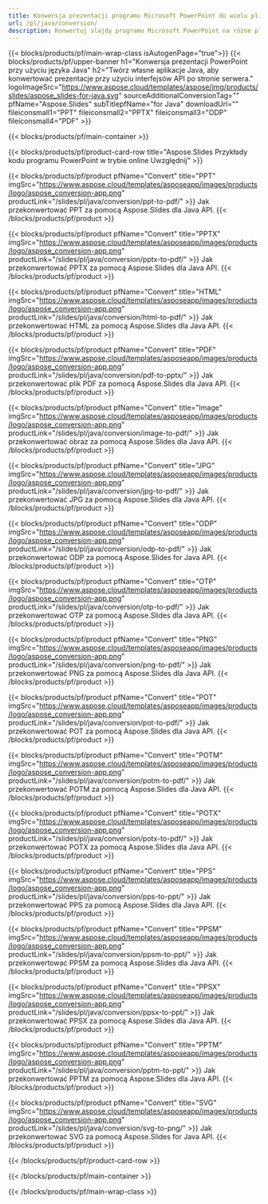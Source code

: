 ```yaml
---
title: Konwersja prezentacji programu Microsoft PowerPoint do wielu plików przy użyciu języka Java
url: /pl/java/conversion/
description: Konwertuj slajdy programu Microsoft PowerPoint na różne pliki, w tym formaty HTML, PDF i graficzne w aplikacjach opartych na języku Java.
---
```


{{< blocks/products/pf/main-wrap-class isAutogenPage="true">}}
{{< blocks/products/pf/upper-banner h1="Konwersja prezentacji PowerPoint przy użyciu języka Java" h2="Twórz własne aplikacje Java, aby konwertować prezentacje przy użyciu interfejsów API po stronie serwera." logoImageSrc="https://www.aspose.cloud/templates/aspose/img/products/slides/aspose_slides-for-java.svg" sourceAdditionalConversionTag="" pfName="Aspose.Slides" subTitlepfName="for Java" downloadUrl="" fileiconsmall1="PPT" fileiconsmall2="PPTX" fileiconsmall3="ODP" fileiconsmall4="PDF" >}}

{{< blocks/products/pf/main-container >}}

{{< blocks/products/pf/product-card-row title="Aspose.Slides Przykłady kodu programu PowerPoint w trybie online Uwzględnij" >}}

{{< blocks/products/pf/product pfName="Convert" title="PPT" imgSrc="https://www.aspose.cloud/templates/asposeapp/images/products/logo/aspose_conversion-app.png" productLink="/slides/pl/java/conversion/ppt-to-pdf/" >}}
Jak przekonwertować PPT za pomocą Aspose.Slides dla Java API.
{{< /blocks/products/pf/product >}}

{{< blocks/products/pf/product pfName="Convert" title="PPTX" imgSrc="https://www.aspose.cloud/templates/asposeapp/images/products/logo/aspose_conversion-app.png" productLink="/slides/pl/java/conversion/pptx-to-pdf/" >}}
Jak przekonwertować PPTX za pomocą Aspose.Slides dla Java API.
{{< /blocks/products/pf/product >}}

{{< blocks/products/pf/product pfName="Convert" title="HTML" imgSrc="https://www.aspose.cloud/templates/asposeapp/images/products/logo/aspose_conversion-app.png" productLink="/slides/pl/java/conversion/html-to-pdf/" >}}
Jak przekonwertować HTML za pomocą Aspose.Slides dla Java API.
{{< /blocks/products/pf/product >}}

{{< blocks/products/pf/product pfName="Convert" title="PDF" imgSrc="https://www.aspose.cloud/templates/asposeapp/images/products/logo/aspose_conversion-app.png" productLink="/slides/pl/java/conversion/pdf-to-pptx/" >}}
Jak przekonwertować plik PDF za pomocą Aspose.Slides dla Java API.
{{< /blocks/products/pf/product >}}

{{< blocks/products/pf/product pfName="Convert" title="Image" imgSrc="https://www.aspose.cloud/templates/asposeapp/images/products/logo/aspose_conversion-app.png" productLink="/slides/pl/java/conversion/image-to-pdf/" >}}
Jak przekonwertować obraz za pomocą Aspose.Slides dla Java API.
{{< /blocks/products/pf/product >}}

{{< blocks/products/pf/product pfName="Convert" title="JPG" imgSrc="https://www.aspose.cloud/templates/asposeapp/images/products/logo/aspose_conversion-app.png" productLink="/slides/pl/java/conversion/jpg-to-pdf/" >}}
Jak przekonwertować JPG za pomocą Aspose.Slides dla Java API.
{{< /blocks/products/pf/product >}}

{{< blocks/products/pf/product pfName="Convert" title="ODP" imgSrc="https://www.aspose.cloud/templates/asposeapp/images/products/logo/aspose_conversion-app.png" productLink="/slides/pl/java/conversion/odp-to-pdf/" >}}
Jak przekonwertować ODP za pomocą Aspose.Slides for Java API.
{{< /blocks/products/pf/product >}}

{{< blocks/products/pf/product pfName="Convert" title="OTP" imgSrc="https://www.aspose.cloud/templates/asposeapp/images/products/logo/aspose_conversion-app.png" productLink="/slides/pl/java/conversion/otp-to-pdf/" >}}
Jak przekonwertować OTP za pomocą Aspose.Slides dla Java API.
{{< /blocks/products/pf/product >}}

{{< blocks/products/pf/product pfName="Convert" title="PNG" imgSrc="https://www.aspose.cloud/templates/asposeapp/images/products/logo/aspose_conversion-app.png" productLink="/slides/pl/java/conversion/png-to-pdf/" >}}
Jak przekonwertować PNG za pomocą Aspose.Slides dla Java API.
{{< /blocks/products/pf/product >}}

{{< blocks/products/pf/product pfName="Convert" title="POT" imgSrc="https://www.aspose.cloud/templates/asposeapp/images/products/logo/aspose_conversion-app.png" productLink="/slides/pl/java/conversion/pot-to-pdf/" >}}
Jak przekonwertować POT za pomocą Aspose.Slides dla Java API.
{{< /blocks/products/pf/product >}}

{{< blocks/products/pf/product pfName="Convert" title="POTM" imgSrc="https://www.aspose.cloud/templates/asposeapp/images/products/logo/aspose_conversion-app.png" productLink="/slides/pl/java/conversion/potm-to-pdf/" >}}
Jak przekonwertować POTM za pomocą Aspose.Slides dla Java API.
{{< /blocks/products/pf/product >}}

{{< blocks/products/pf/product pfName="Convert" title="POTX" imgSrc="https://www.aspose.cloud/templates/asposeapp/images/products/logo/aspose_conversion-app.png" productLink="/slides/pl/java/conversion/potx-to-pdf/" >}}
Jak przekonwertować POTX za pomocą Aspose.Slides dla Java API.
{{< /blocks/products/pf/product >}}

{{< blocks/products/pf/product pfName="Convert" title="PPS" imgSrc="https://www.aspose.cloud/templates/asposeapp/images/products/logo/aspose_conversion-app.png" productLink="/slides/pl/java/conversion/pps-to-ppt/" >}}
Jak przekonwertować PPS za pomocą Aspose.Slides dla Java API.
{{< /blocks/products/pf/product >}}

{{< blocks/products/pf/product pfName="Convert" title="PPSM" imgSrc="https://www.aspose.cloud/templates/asposeapp/images/products/logo/aspose_conversion-app.png" productLink="/slides/pl/java/conversion/ppsm-to-ppt/" >}}
Jak przekonwertować PPSM za pomocą Aspose.Slides dla Java API.
{{< /blocks/products/pf/product >}}

{{< blocks/products/pf/product pfName="Convert" title="PPSX" imgSrc="https://www.aspose.cloud/templates/asposeapp/images/products/logo/aspose_conversion-app.png" productLink="/slides/pl/java/conversion/ppsx-to-ppt/" >}}
Jak przekonwertować PPSX za pomocą Aspose.Slides dla Java API.
{{< /blocks/products/pf/product >}}

{{< blocks/products/pf/product pfName="Convert" title="PPTM" imgSrc="https://www.aspose.cloud/templates/asposeapp/images/products/logo/aspose_conversion-app.png" productLink="/slides/pl/java/conversion/pptm-to-ppt/" >}}
Jak przekonwertować PPTM za pomocą Aspose.Slides dla Java API.
{{< /blocks/products/pf/product >}}

{{< blocks/products/pf/product pfName="Convert" title="SVG" imgSrc="https://www.aspose.cloud/templates/asposeapp/images/products/logo/aspose_conversion-app.png" productLink="/slides/pl/java/conversion/svg-to-png/" >}}
Jak przekonwertować SVG za pomocą Aspose.Slides for Java API.
{{< /blocks/products/pf/product >}}

{{< /blocks/products/pf/product-card-row >}}

{{< /blocks/products/pf/main-container >}}
    
{{< /blocks/products/pf/main-wrap-class >}}